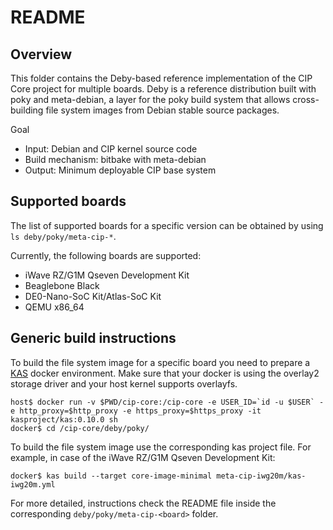 README
======

Overview
--------

This folder contains the Deby-based reference implementation of the
CIP Core project for multiple boards. Deby is a reference distribution 
built with poky and meta-debian, a layer for the poky build system that 
allows cross-building file system images from Debian stable source 
packages.

Goal
  * Input: Debian and CIP kernel source code
  * Build mechanism: bitbake with meta-debian
  * Output: Minimum deployable CIP base system

Supported boards
----------------

The list of supported boards for a specific version can be obtained by 
using `ls deby/poky/meta-cip-*`.

Currently, the following boards are supported:
  * iWave RZ/G1M Qseven Development Kit
  * Beaglebone Black
  * DE0-Nano-SoC Kit/Atlas-SoC Kit
  * QEMU x86_64

Generic build instructions
--------------------------

To build the file system image for a specific board you need to
prepare a [KAS](https://github.com/siemens/kas) docker environment.
Make sure that your docker is using the overlay2 storage driver and
your host kernel supports overlayfs.


```shell
host$ docker run -v $PWD/cip-core:/cip-core -e USER_ID=`id -u $USER` -e http_proxy=$http_proxy -e https_proxy=$https_proxy -it kasproject/kas:0.10.0 sh
docker$ cd /cip-core/deby/poky/
```

To build the file system image use the corresponding kas project file. 
For example, in case of the iWave RZ/G1M Qseven Development Kit:

```shell
docker$ kas build --target core-image-minimal meta-cip-iwg20m/kas-iwg20m.yml
```

For more detailed, instructions check the README file inside the
corresponding `deby/poky/meta-cip-<board>` folder.

